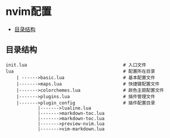 # nvim配置

<!-- vim-markdown-toc GFM -->

* [目录结构](#目录结构)

<!-- vim-markdown-toc -->

## 目录结构
```shell
init.lua                                    # 入口文件
lua                                         # 配置所在目录
    | ------>basic.lua                      # 基本配置文件
    |------->maps.lua                       # 快捷键配置文件
    |------->colorchemes.lua                # 颜色主题配置文件
    |------->plugins.lua                    # 插件管理文件
    |------->plugin_config                  # 插件配置目录
            |------->lualine.lua
            |------->markdown-toc.lua
            |------->markdown-toc.lua
            |------->preview-nvim.lua
            |------->vim-markdown.lua
```
